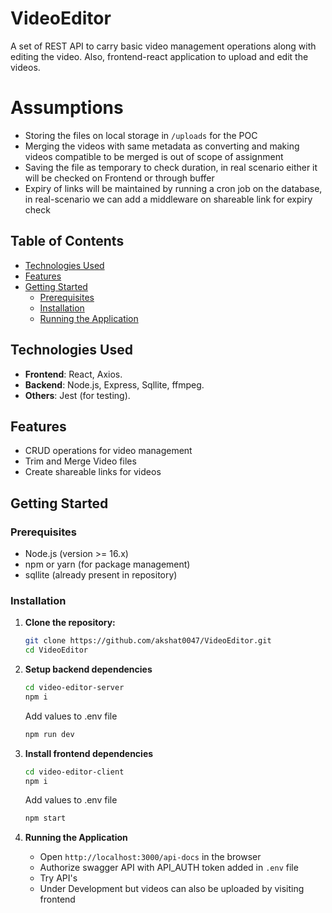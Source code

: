 # VideoEditor
A set of REST API to carry basic video management operations along with editing the video. Also, frontend-react application to upload and edit the videos.

# Assumptions
- Storing the files on local storage in `/uploads` for the POC
- Merging the videos with same metadata as converting and making videos compatible to be merged is out of scope of assignment
- Saving the file as temporary to check duration, in real scenario either it will be checked on Frontend or through buffer
- Expiry of links will be maintained by running a cron job on the database, in real-scenario we can add a middleware on shareable link for expiry check

## Table of Contents

- [Technologies Used](#technologies-used)
- [Features](#features)
- [Getting Started](#getting-started)
  - [Prerequisites](#prerequisites)
  - [Installation](#installation)
  - [Running the Application](#running-the-application)

## Technologies Used

- **Frontend**: React, Axios.
- **Backend**: Node.js, Express, Sqllite, ffmpeg.
- **Others**: Jest (for testing).

## Features

- CRUD operations for video management
- Trim and Merge Video files
- Create shareable links for videos

## Getting Started

### Prerequisites

- Node.js (version >= 16.x)
- npm or yarn (for package management)
- sqllite (already present in repository)

### Installation

1. **Clone the repository:**

   ```bash
   git clone https://github.com/akshat0047/VideoEditor.git
   cd VideoEditor
   ```

2. **Setup backend dependencies**
   ```bash
   cd video-editor-server
   npm i
   ```

   Add values to .env file

   ```bash
   npm run dev
   ```

3. **Install frontend dependencies**
    ```bash
   cd video-editor-client
   npm i
   ```

   Add values to .env file

   ```bash
   npm start
   ```

4. **Running the Application**
    - Open `http://localhost:3000/api-docs` in the browser
    - Authorize swagger API with API_AUTH token added in `.env` file
    - Try API's
    - Under Development but videos can also be uploaded by visiting frontend
